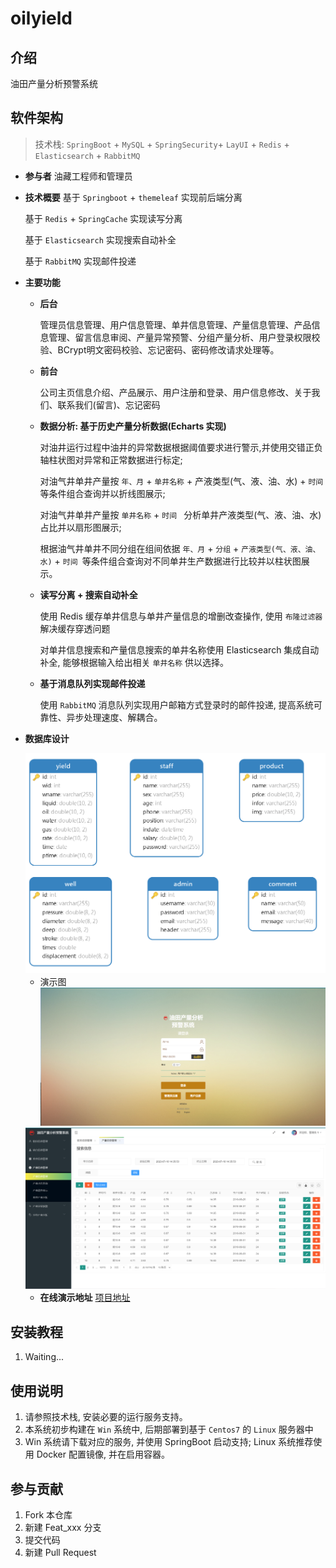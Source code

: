 # oilyield

## 介绍

油田产量分析预警系统



## 软件架构

> 技术栈: `SpringBoot` + `MySQL` + `SpringSecurity`+ `LayUI` + `Redis` + `Elasticsearch` + `RabbitMQ` 

- **参与者**
  油藏工程师和管理员

- **技术概要**
  基于 `Springboot` + `themeleaf` 实现前后端分离

  基于 `Redis` + `SpringCache` 实现读写分离

  基于 `Elasticsearch` 实现搜索自动补全

  基于 `RabbitMQ` 实现邮件投递

- **主要功能** 

  - **后台**

    管理员信息管理、用户信息管理、单井信息管理、产量信息管理、产品信息管理、留言信息审阅、产量异常预警、分组产量分析、用户登录权限校验、BCrypt明文密码校验、忘记密码、密码修改请求处理等。

  - **前台**

    公司主页信息介绍、产品展示、用户注册和登录、用户信息修改、关于我们、联系我们(留言)、忘记密码

  - **数据分析: 基于历史产量分析数据(Echarts 实现)**

    对油井运行过程中油井的异常数据根据阈值要求进行警示,并使用交错正负轴柱状图对异常和正常数据进行标定;

    对油气井单井产量按 `年、月` + `单井名称` + 产液类型(气、液、油、水) + `时间` 等条件组合查询并以折线图展示; 

    对油气井单井产量按 `单井名称` + `时间 ` 分析单井产液类型(气、液、油、水)占比并以扇形图展示;

    根据油气井单井不同分组在组间依据 `年、月` + `分组` + `产液类型(气、液、油、水)` + `时间 `等条件组合查询对不同单井生产数据进行比较并以柱状图展示。

  - **读写分离 + 搜索自动补全**

    使用 Redis 缓存单井信息与单井产量信息的增删改查操作, 使用 `布隆过滤器` 解决缓存穿透问题

    对单井信息搜索和产量信息搜索的单井名称使用 Elasticsearch 集成自动补全, 能够根据输入给出相关 `单井名称` 供以选择。

  - **基于消息队列实现邮件投递**

    使用 `RabbitMQ` 消息队列实现用户邮箱方式登录时的邮件投递, 提高系统可靠性、异步处理速度、解耦合。

- **数据库设计**

  <img src="imgs/image-20230713184401419.png" alt="image-20230713184401419" style="zoom:80%;" />
  
  - 演示图
  ![login](imgs/image-1688713871831.png) <br>
  <img src="imgs/menu.png" alt="image-20230713184401419" style="zoom:80%;" />
  
  - **在线演示地址**
  [项目地址](http://162.14.77.92:9732/index.html?language=zh_CN  "项目地址")  



## 安装教程

1.  Waiting...



## 使用说明

1.  请参照技术栈, 安装必要的运行服务支持。
2.  本系统初步构建在 `Win` 系统中, 后期部署到基于 `Centos7` 的 `Linux` 服务器中
3.  Win 系统请下载对应的服务, 并使用 SpringBoot 启动支持; Linux 系统推荐使用 Docker 配置镜像, 并在启用容器。



## 参与贡献

1.  Fork 本仓库
2.  新建 Feat_xxx 分支
3.  提交代码
4.  新建 Pull Request

